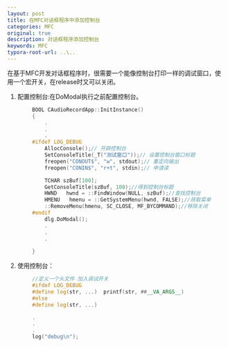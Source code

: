 ```yaml
---
layout: post
title: 在MFC对话框程序中添加控制台
categories: MFC
original: true
description: 对话框程序添加控制台
keywords: MFC
typora-root-url: ..\..
---
```




在基于MFC开发对话框程序时，很需要一个能像控制台打印一样的调试窗口，使用一个宏开关，在release时又可以关闭。

1. 配置控制台:在DoModal执行之前配置控制台。

```c++
		BOOL CAudioRecordApp::InitInstance()
		{
			.
			.
			.
		#ifdef LOG_DEBUG
			AllocConsole();// 开辟控制台
			SetConsoleTitle(_T("测试窗口"));// 设置控制台窗口标题
			freopen("CONOUT$", "w", stdout);// 重定向输出
			freopen("CONIN$", "r+t", stdin);// 申请读

			TCHAR szBuf[100];
			GetConsoleTitle(szBuf, 100);//得到控制台标题
			HWND   hwnd = ::FindWindow(NULL, szBuf);//查找控制台 
			HMENU   hmenu = ::GetSystemMenu(hwnd, FALSE);//获取菜单
			::RemoveMenu(hmenu, SC_CLOSE, MF_BYCOMMAND);//移除关闭
		#endif
			dlg.DoModal();
			.
			.
			.
	
		}
```



2. 使用控制台：

```c++
		//定义一个头文件 加入调试开关
		#ifdef LOG_DEBUG
		#define log(str, ...)  printf(str, ##__VA_ARGS__)
		#else
		#define log(str, ...) 

		.
		.
		.
		log("debug\n"); 
```







